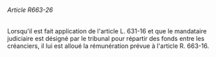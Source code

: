 ###### Article R663-26

Lorsqu'il est fait application de l'article L. 631-16 et que le mandataire judiciaire est désigné par le tribunal pour répartir des fonds entre les créanciers, il lui est alloué la rémunération prévue à l'article R. 663-16.

